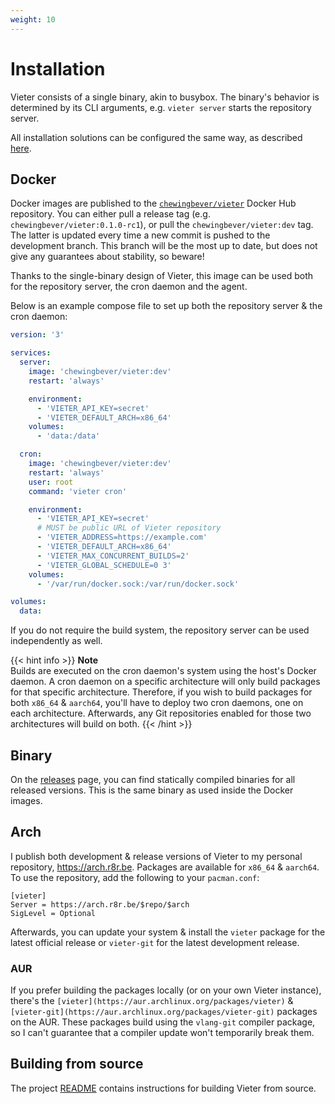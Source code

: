 ```yaml
---
weight: 10
---
```

# Installation

Vieter consists of a single binary, akin to busybox. The binary's behavior is
determined by its CLI arguments, e.g. `vieter server` starts the repository
server.

All installation solutions can be configured the same way,
as described [here](/configuration).

## Docker

Docker images are published to the
[`chewingbever/vieter`](https://hub.docker.com/r/chewingbever/vieter) Docker
Hub repository. You can either pull a release tag (e.g.
`chewingbever/vieter:0.1.0-rc1`), or pull the `chewingbever/vieter:dev` tag.
The latter is updated every time a new commit is pushed to the development
branch. This branch will be the most up to date, but does not give any
guarantees about stability, so beware!

Thanks to the single-binary design of Vieter, this image can be used both for
the repository server, the cron daemon and the agent.

Below is an example compose file to set up both the repository server & the
cron daemon:

```yaml
version: '3'

services:
  server:
    image: 'chewingbever/vieter:dev'
    restart: 'always'

    environment:
      - 'VIETER_API_KEY=secret'
      - 'VIETER_DEFAULT_ARCH=x86_64'
    volumes:
      - 'data:/data'

  cron:
    image: 'chewingbever/vieter:dev'
    restart: 'always'
    user: root
    command: 'vieter cron'

    environment:
      - 'VIETER_API_KEY=secret'
      # MUST be public URL of Vieter repository
      - 'VIETER_ADDRESS=https://example.com'
      - 'VIETER_DEFAULT_ARCH=x86_64'
      - 'VIETER_MAX_CONCURRENT_BUILDS=2'
      - 'VIETER_GLOBAL_SCHEDULE=0 3'
    volumes:
      - '/var/run/docker.sock:/var/run/docker.sock'

volumes:
  data:
```

If you do not require the build system, the repository server can be used
independently as well.

{{< hint info >}}
**Note**  
Builds are executed on the cron daemon's system using the host's Docker daemon.
A cron daemon on a specific architecture will only build packages for that
specific architecture. Therefore, if you wish to build packages for both
`x86_64` & `aarch64`, you'll have to deploy two cron daemons, one on each
architecture. Afterwards, any Git repositories enabled for those two
architectures will build on both.
{{< /hint >}}

## Binary

On the
[releases](https://git.rustybever.be/vieter-v/vieter/releases)
page, you can find statically compiled binaries for all
released versions. This is the same binary as used inside
the Docker images.

## Arch

I publish both development & release versions of Vieter to my personal
repository, https://arch.r8r.be. Packages are available for `x86_64` &
`aarch64`. To use the repository, add the following to your `pacman.conf`:

```
[vieter]
Server = https://arch.r8r.be/$repo/$arch
SigLevel = Optional
```

Afterwards, you can update your system & install the `vieter` package for the
latest official release or `vieter-git` for the latest development release.

### AUR

If you prefer building the packages locally (or on your own Vieter instance),
there's the `[vieter](https://aur.archlinux.org/packages/vieter)` &
`[vieter-git](https://aur.archlinux.org/packages/vieter-git)` packages on the
AUR. These packages build using the `vlang-git` compiler package, so I can't
guarantee that a compiler update won't temporarily break them.

## Building from source

The project [README](https://git.rustybever.be/vieter-v/vieter#building)
contains instructions for building Vieter from source.
